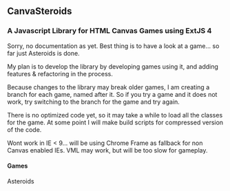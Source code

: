 ## CanvaSteroids

### A Javascript Library for HTML Canvas Games using ExtJS 4 

Sorry, no documentation as yet. Best thing is to have a look at a game... so far just Asteroids is done.

My plan is to develop the library by developing games using it, and adding features & refactoring in the process. 

Because changes to the library may break older games, I am creating a branch for each game, named after it. So if you try a game and
it does not work, try switching to the branch for the game and try again.

There is no optimized code yet, so it may take a while to load all the classes for the game. At some point I will make build scripts for
compressed version of the code.

Wont work in IE < 9... will be using Chrome Frame as fallback for non Canvas enabled IEs. VML may work, but will be too slow for gameplay.

#### Games

Asteroids

